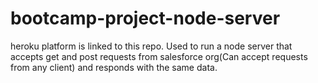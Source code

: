 # bootcamp-project-node-server
heroku platform is linked to this repo. Used to run a node server that accepts get and post requests from salesforce org(Can accept requests from any client) and responds with the same data.
